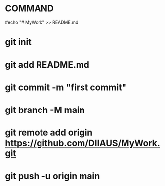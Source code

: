# COMMAND
#echo "# MyWork" >> README.md
# git init
# git add README.md
# git commit -m "first commit"
# git branch -M main
# git remote add origin https://github.com/DIIAUS/MyWork.git
# git push -u origin main
